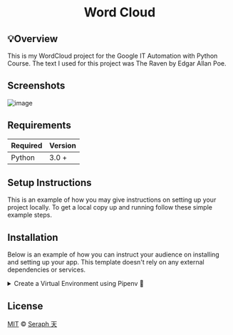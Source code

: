 <div align="center">

# Word Cloud

</div>

## 💡Overview
This is my WordCloud project for the Google IT Automation with Python Course. The text I used for this project was The Raven by Edgar Allan Poe.


## Screenshots

![image](https://user-images.githubusercontent.com/72005563/167278695-2676430a-1299-45a9-aa56-31a4ae90770d.png)

## Requirements

| Required | Version  |
| -------- | -------- |
| Python   | 3.0 +    |



## Setup Instructions 

This is an example of how you may give instructions on setting up your project locally. To get a local copy up and running follow these simple example steps.


## Installation
Below is an example of how you can instruct your audience on installing and setting up your app. This template doesn't rely on any external dependencies or services.

<details>
<summary>Create a Virtual Environment using Pipenv 🔮</summary>

1. Download [zip file](https://github.com/seraph776/TemplateRepo/archive/refs/heads/main.zip) 
2. Extract zip files
3. Change directory into projectFolder:

```
$ cd projectFolder
```

4. Install from Pipfile:

```
$ pipenv install  
```

5. Run the application from within virtual environment:

```
$ pipenv run python main.py
```
ℹ️ [Reference](https://docs.python-guide.org/dev/virtualenvs/).

</details>



## License 

[MIT](https://github.com/seraph776/DevCommunity/blob/main/LICENSE) © [Seraph 天](https://github.com/seraph776) 
